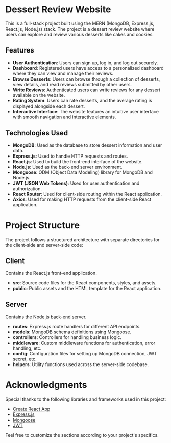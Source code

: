 # Dessert Review Website

This is a full-stack project built using the MERN (MongoDB, Express.js, React.js, Node.js) stack. The project is a dessert review website where users can explore and review various desserts like cakes and cookies.

## Features

- **User Authentication**: Users can sign up, log in, and log out securely.
- **Dashboard**: Registered users have access to a personalized dashboard where they can view and manage their reviews.
- **Browse Desserts**: Users can browse through a collection of desserts, view details, and read reviews submitted by other users.
- **Write Reviews**: Authenticated users can write reviews for any dessert available on the website.
- **Rating System**: Users can rate desserts, and the average rating is displayed alongside each dessert.
- **Interactive Interface**: The website features an intuitive user interface with smooth navigation and interactive elements.

## Technologies Used

- **MongoDB**: Used as the database to store dessert information and user data.
- **Express.js**: Used to handle HTTP requests and routes.
- **React.js**: Used to build the front-end interface of the website.
- **Node.js**: Used as the back-end server environment.
- **Mongoose**: ODM (Object Data Modeling) library for MongoDB and Node.js.
- **JWT (JSON Web Tokens)**: Used for user authentication and authorization.
- **React Router**: Used for client-side routing within the React application.
- **Axios**: Used for making HTTP requests from the client-side React application.


# Project Structure

The project follows a structured architecture with separate directories for the client-side and server-side code:

## Client

Contains the React.js front-end application.

- **src**: Source code files for the React components, styles, and assets.
- **public**: Public assets and the HTML template for the React application.

## Server

Contains the Node.js back-end server.

- **routes**: Express.js route handlers for different API endpoints.
- **models**: MongoDB schema definitions using Mongoose.
- **controllers**: Controllers for handling business logic.
- **middleware**: Custom middleware functions for authentication, error handling, etc.
- **config**: Configuration files for setting up MongoDB connection, JWT secret, etc.
- **helpers**: Utility functions used across the server-side codebase.

# Acknowledgments

Special thanks to the following libraries and frameworks used in this project:

- [Create React App](https://create-react-app.dev/)
- [Express.js](https://expressjs.com/)
- [Mongoose](https://mongoosejs.com/)
- [JWT](https://jwt.io/)

Feel free to customize the sections according to your project's specifics.

